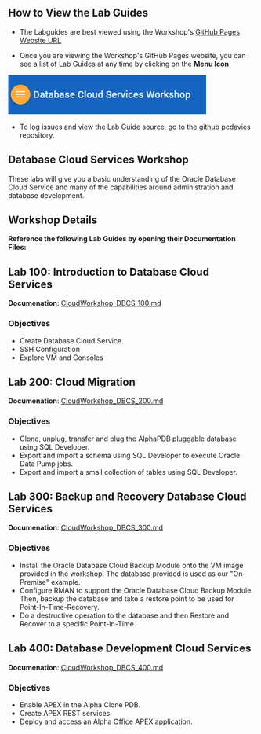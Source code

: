 ## How to View the Lab Guides

- The Labguides are best viewed using the Workshop's [GitHub Pages Website URL](https://pcdavies.github.io/DatbaseCloudService/dbcs/) 

- Once you are viewing the Workshop's GitHub Pages website, you can see a list of Lab Guides at any time by clicking on the **Menu Icon**

![](images/WorkshopMenu.png)  

- To log issues and view the Lab Guide source, go to the [github pcdavies](https://github.com/pcdavies/DatabaseCloudService/tree/master/dbcs) repository.

## Database Cloud Services Workshop

These labs will give you a basic understanding of the Oracle Database Cloud Service and many of the capabilities around administration and database development.

## Workshop Details

**Reference the following Lab Guides by opening their Documentation Files:**

## Lab 100: Introduction to Database Cloud Services

**Documenation**: [CloudWorkshop\_DBCS\_100.md](CloudWorkshop\_DBCS\_100.md)

### Objectives

-   Create Database Cloud Service
-   SSH Configuration
-   Explore VM and Consoles

## Lab 200: Cloud Migration

**Documenation**: [CloudWorkshop\_DBCS\_200.md](CloudWorkshop\_DBCS\_200.md)

### Objectives

-   Clone, unplug, transfer and plug the AlphaPDB pluggable database using SQL Developer.
-   Export and import a schema using SQL Developer to execute Oracle Data Pump jobs.
-   Export and import a small collection of tables using SQL Developer.

## Lab 300: Backup and Recovery Database Cloud Services

**Documenation**: [CloudWorkshop\_DBCS\_300.md](CloudWorkshop\_DBCS\_300.md)

### Objectives

-   Install the Oracle Database Cloud Backup Module onto the VM image provided in the workshop. The database provided is used as our "On-Premise" example.
-   Configure RMAN to support the Oracle Database Cloud Backup Module. Then, backup the database and take a restore point to be used for  Point-In-Time-Recovery.
-   Do a destructive operation to the database and then Restore and Recover to a specific Point-In-Time.

## Lab 400:  Database Development Cloud Services

**Documenation**: [CloudWorkshop\_DBCS\_400.md](CloudWorkshop\_DBCS\_400.md)

### Objectives

-   Enable APEX in the Alpha Clone PDB.
-   Create APEX REST services
-   Deploy and access an Alpha Office APEX application.

